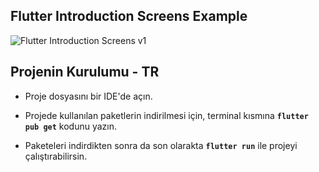 ## **Flutter Introduction Screens Example**

![Flutter Introduction Screens v1](https://user-images.githubusercontent.com/37087597/111050860-26f13180-8460-11eb-8fcf-1b1ee7bacbc9.gif)

## Projenin Kurulumu - TR

- Proje dosyasını bir IDE'de açın.

- Projede kullanılan paketlerin indirilmesi için, terminal kısmına **`flutter pub get`** kodunu yazın. 

- Paketeleri indirdikten sonra da son olarakta **`flutter run`** ile projeyi çalıştırabilirsin.
